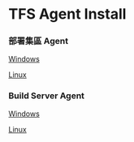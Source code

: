 # TFS Agent Install

### 部署集區 Agent

[Windows](DeployGroupAgent/Windows.md)

[Linux](DeployGroupAgent/Linux.md)

### Build Server Agent

[Windows](BuildServerAgent/Windows.md)

[Linux](https://github.evertrust.com.tw/EA/Linux_VSTSAgent)
